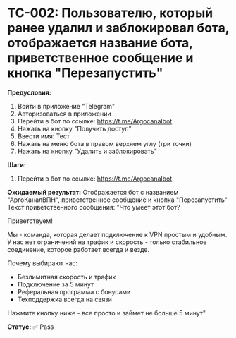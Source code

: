 # TC-002: Пользователю, который ранее удалил и заблокировал бота, отображается название бота, приветственное сообщение и кнопка "Перезапустить"


**Предусловия:**
1. Войти в приложение "Telegram"
2. Авторизоваться в приложении
3. Перейти в бот по ссылке: https://t.me/Argocanalbot
4. Нажать на кнопку "Получить доступ"
5. Ввести имя: Тест
6. Нажать на меню бота в правом верхнем углу (три точки)
7. Нажать на кнопку "Удалить и заблокировать"

**Шаги:**
1. Перейти в бот по ссылке: https://t.me/Argocanalbot

**Ожидаемый результат:**
Отображается бот с названием "АргоКаналВПН", приветственное сообщение и кнопка "Перезапустить"
Текст приветственного сообщения:
"Что умеет этот бот?

Приветствуем!

Мы - команда, которая делает подключение к VPN простым и удобным. У нас нет ограничений на трафик и скорость - только стабильное соединение, которое работает всегда и везде.

Почему выбирают нас:
- Безлимитная скорость и трафик
- Подключение за 5 минут
- Реферальная программа с бонусами
- Техподдержка всегда на связи

Нажмите кнопку ниже - все просто и займет не больше 5 минут"

**Статус:** ✅ Pass

